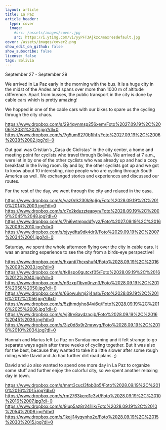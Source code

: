 ```yaml
---
layout: article
title: La Paz
article_header:
  type: cover
  image:
    #src: /assets/images/cover.jpg
    src: https://i.ytimg.com/vi/yyPFT3Ajkzc/maxresdefault.jpg
cover: /assets/images/cover2.png
show_edit_on_github: false
show_subscribe: false
license: false
tags: Bolivia 
---
```


September 27 - September 29

We arrived in La Paz early in the morning with the bus. It is a huge city in the midst of the Andes and spans over more than 1000 m of altitude difference. Apart from busses, the public transport in the city is done by cable cars which is pretty amazing!

<!--more-->

We hopped in one of the cable cars with our bikes to spare us the cycling through the city chaos.

https://www.dropbox.com/s/294qvnmsp256xem/Foto%2027.09.19%2C%2006%2031%2026.jpg?dl=0
https://www.dropbox.com/s/7g5um8270b1ihfr/Foto%2027.09.19%2C%2006%2038%2002.jpg?dl=0

Out goal was Cristian‘s „Casa de Ciclistas“ in the city center, a home and meeting point for cyclists who travel through Bolivia. We arrived at 7 a.m., were let in by one of the other cyclists who was already up and had a cozy breakfast in the living room. By and by, the other cyclists got up and we got to know about 10 interesting, nice people who are cycling through South America as well. We exchanged stories and experiences and discussed our routes.

For the rest of the day, we went through the city and relaxed in the casa.

https://www.dropbox.com/s/yaz0rlk230k9q6g/Foto%2028.09.19%2C%2010%2014%2003.jpg?dl=0
https://www.dropbox.com/s/c7x2kduzzteapyn/Foto%2028.09.19%2C%2009%2045%2048.jpg?dl=0
https://www.dropbox.com/s/7hi6wtmpxddfyyz/Foto%2027.09.19%2C%2016%2009%2010.jpg?dl=0
https://www.dropbox.com/s/xjyydfta9dk4dr9/Foto%2029.09.19%2C%2007%2034%2001.jpg?dl=0

Saturday, we spent the whole afternoon flying over the city in cable cars. It was an amazing experience to see the city from a birds-eye perspective!

https://www.dropbox.com/s/hxanti7hcxshuf4/Foto%2028.09.19%2C%2016%2009%2033.jpg?dl=0
https://www.dropbox.com/s/tk8spo0gutcxf05/Foto%2028.09.19%2C%2016%2012%2040.jpg?dl=0
https://www.dropbox.com/s/n6zxpf1bvn0nzn3/Foto%2028.09.19%2C%2015%2058%2050.jpg?dl=0
https://www.dropbox.com/s/66owulvmj2j4nsb/Foto%2028.09.19%2C%2016%2012%2056.jpg?dl=0
https://www.dropbox.com/s/5zjhmdyho84vi6q/Foto%2028.09.19%2C%2016%2025%2006.jpg?dl=0
https://www.dropbox.com/s/yj3lrv8avdzagjb/Foto%2028.09.19%2C%2016%2045%2036.jpg?dl=0
https://www.dropbox.com/s/3iz0d8x9r2mrwvg/Foto%2028.09.19%2C%2018%2010%2034.jpg?dl=0

Hannah and Marius left La Paz on Sunday morning and it felt strange to go separate ways again after three weeks of cycling together. But it was also for the best, because they wanted to take it a little slower after some rough riding while David and Jo had further dirt road plans. ;)

David and Jo also wanted to spend one more day in La Paz to organize some stuff and further enjoy the colorful city, so we spent another relaxing day in town.

https://www.dropbox.com/s/mmt3cucl3fpb0p5/Foto%2028.09.19%2C%2010%2016%2015.jpg?dl=0
https://www.dropbox.com/s/rm2763kerd1c3vt/Foto%2028.09.19%2C%2010%2016%2007.jpg?dl=0
https://www.dropbox.com/s/9lup5az8r241lik/Foto%2028.09.19%2C%2010%2054%2006.jpg?dl=0
https://www.dropbox.com/s/1kojj14yqynho2o/Foto%2028.09.19%2C%2015%2030%2015.jpg?dl=0